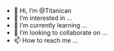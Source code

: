 - 👋 Hi, I’m @Titanican
- 👀 I’m interested in ...
- 🌱 I’m currently learning ...
- 💞️ I’m looking to collaborate on ...
- 📫 How to reach me ...

<!---
Titanican/Titanican is a ✨ special ✨ repository because its `README.md` (this file) appears on your GitHub profile.
You can click the Preview link to take a look at your changes.
--->
